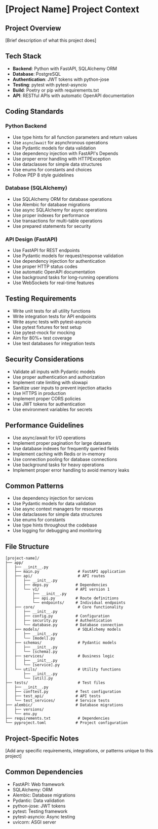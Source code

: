 # [Project Name] Project Context

## Project Overview

[Brief description of what this project does]

## Tech Stack

- **Backend**: Python with FastAPI, SQLAlchemy ORM
- **Database**: PostgreSQL
- **Authentication**: JWT tokens with python-jose
- **Testing**: pytest with pytest-asyncio
- **Build**: Poetry or pip with requirements.txt
- **API**: RESTful APIs with automatic OpenAPI documentation

## Coding Standards

### Python Backend

- Use type hints for all function parameters and return values
- Use `async`/`await` for asynchronous operations
- Use Pydantic models for data validation
- Use dependency injection with FastAPI's Depends
- Use proper error handling with HTTPException
- Use dataclasses for simple data structures
- Use enums for constants and choices
- Follow PEP 8 style guidelines

### Database (SQLAlchemy)

- Use SQLAlchemy ORM for database operations
- Use Alembic for database migrations
- Use async SQLAlchemy for async operations
- Use proper indexes for performance
- Use transactions for multi-table operations
- Use prepared statements for security

### API Design (FastAPI)

- Use FastAPI for REST endpoints
- Use Pydantic models for request/response validation
- Use dependency injection for authentication
- Use proper HTTP status codes
- Use automatic OpenAPI documentation
- Use background tasks for long-running operations
- Use WebSockets for real-time features

## Testing Requirements

- Write unit tests for all utility functions
- Write integration tests for API endpoints
- Write async tests with pytest-asyncio
- Use pytest fixtures for test setup
- Use pytest-mock for mocking
- Aim for 80%+ test coverage
- Use test databases for integration tests

## Security Considerations

- Validate all inputs with Pydantic models
- Use proper authentication and authorization
- Implement rate limiting with slowapi
- Sanitize user inputs to prevent injection attacks
- Use HTTPS in production
- Implement proper CORS policies
- Use JWT tokens for authentication
- Use environment variables for secrets

## Performance Guidelines

- Use async/await for I/O operations
- Implement proper pagination for large datasets
- Use database indexes for frequently queried fields
- Implement caching with Redis or in-memory
- Use connection pooling for database connections
- Use background tasks for heavy operations
- Implement proper error handling to avoid memory leaks

## Common Patterns

- Use dependency injection for services
- Use Pydantic models for data validation
- Use async context managers for resources
- Use dataclasses for simple data structures
- Use enums for constants
- Use type hints throughout the codebase
- Use logging for debugging and monitoring

## File Structure

```
[project-name]/
├── app/
│   ├── __init__.py
│   ├── main.py                 # FastAPI application
│   ├── api/                    # API routes
│   │   ├── __init__.py
│   │   ├── deps.py            # Dependencies
│   │   └── v1/                # API version 1
│   │       ├── __init__.py
│   │       ├── api.py         # Route definitions
│   │       └── endpoints/     # Individual endpoints
│   ├── core/                   # Core functionality
│   │   ├── __init__.py
│   │   ├── config.py          # Configuration
│   │   ├── security.py        # Authentication
│   │   └── database.py        # Database connection
│   ├── models/                 # SQLAlchemy models
│   │   ├── __init__.py
│   │   └── [model].py
│   ├── schemas/                # Pydantic models
│   │   ├── __init__.py
│   │   └── [schema].py
│   ├── services/               # Business logic
│   │   ├── __init__.py
│   │   └── [service].py
│   └── utils/                  # Utility functions
│       ├── __init__.py
│       └── [util].py
├── tests/                      # Test files
│   ├── __init__.py
│   ├── conftest.py            # Test configuration
│   ├── test_api/              # API tests
│   └── test_services/         # Service tests
├── alembic/                   # Database migrations
│   ├── versions/
│   └── env.py
├── requirements.txt            # Dependencies
└── pyproject.toml             # Project configuration
```

## Project-Specific Notes

[Add any specific requirements, integrations, or patterns unique to this project]

## Common Dependencies

- FastAPI: Web framework
- SQLAlchemy: ORM
- Alembic: Database migrations
- Pydantic: Data validation
- python-jose: JWT tokens
- pytest: Testing framework
- pytest-asyncio: Async testing
- uvicorn: ASGI server
